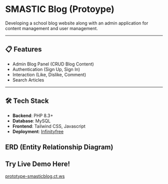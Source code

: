 # SMASTIC Blog (Protoype)

Developing a school blog website along with an admin application for content management and user management.

---

## 📋 Features
- Admin Blog Panel (CRUD Blog Content)
- Authentication (Sign Up, Sign In)
- Interaction (Like, Dislike, Comment)
- Search Articles

---

## 🛠️ Tech Stack
- **Backend**: PHP 8.3+
- **Database**: MySQL
- **Frontend**: Tailwind CSS, Javascript
- **Deployment**: [Infinityfree](https://www.infinityfree.com/)

## ERD (Entity Relationship Diagram)




## Try Live Demo Here!
[prototype-smasticblog.ct.ws](https://linktodocumentation)

